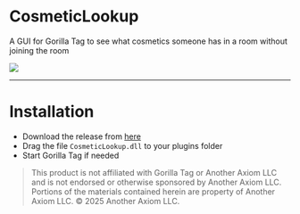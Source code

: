 # CosmeticLookup
A GUI for Gorilla Tag to see what cosmetics someone has in a room without joining the room

<img src="https://i.imgur.com/gFqwlHe.png">

---

# Installation

- Download the release from [here](https://github.com/iiDk-the-actual/CosmeticLookup/releases/latest)
- Drag the file `CosmeticLookup.dll` to your plugins folder
- Start Gorilla Tag if needed

> This product is not affiliated with Gorilla Tag or Another Axiom LLC and is not endorsed or otherwise sponsored by Another Axiom LLC. Portions of the materials contained herein are property of Another Axiom LLC. © 2025 Another Axiom LLC.
